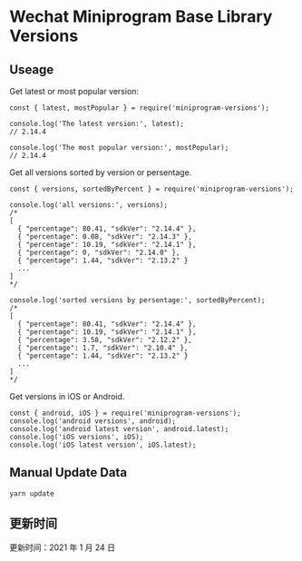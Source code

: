 
# Wechat Miniprogram Base Library Versions

## Useage

Get latest or most popular version:

```;
const { latest, mostPopular } = require('miniprogram-versions');

console.log('The latest version:', latest);
// 2.14.4

console.log('The most popular version:', mostPopular);
// 2.14.4

```

Get all versions sorted by version or persentage.

```
const { versions, sortedByPercent } = require('miniprogram-versions');

console.log('all versions:', versions);
/*
[
  { "percentage": 80.41, "sdkVer": "2.14.4" },
  { "percentage": 0.08, "sdkVer": "2.14.3" },
  { "percentage": 10.19, "sdkVer": "2.14.1" },
  { "percentage": 0, "sdkVer": "2.14.0" },
  { "percentage": 1.44, "sdkVer": "2.13.2" }
  ...
]
*/

console.log('sorted versions by persentage:', sortedByPercent);
/*
[
  { "percentage": 80.41, "sdkVer": "2.14.4" },
  { "percentage": 10.19, "sdkVer": "2.14.1" },
  { "percentage": 3.58, "sdkVer": "2.12.2" },
  { "percentage": 1.7, "sdkVer": "2.10.4" },
  { "percentage": 1.44, "sdkVer": "2.13.2" }
  ...
]
*/
```

Get versions in iOS or Android.

```
const { android, iOS } = require('miniprogram-versions');
console.log('android versions', android);
console.log('android latest version', android.latest);
console.log('iOS versions', iOS);
console.log('iOS latest version', iOS.latest);
```

## Manual Update Data

```
yarn update
```

## 更新时间

更新时间：2021 年 1 月 24 日

